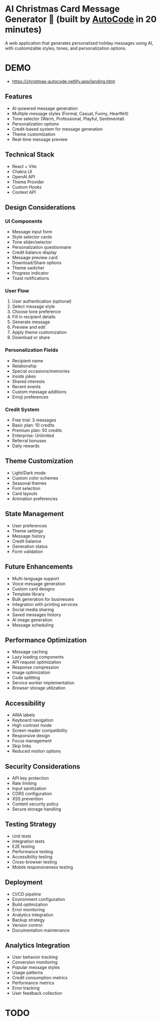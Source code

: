 # AI Christmas Card Message Generator 🎄 (built by [AutoCode](https://autocode.work) in 20 minutes)

A web application that generates personalized holiday messages using AI, with customizable styles,
tones, and personalization options.

# DEMO

-   https://christmas-autocode.netlify.app/landing.html

## Features

-   AI-powered message generation
-   Multiple message styles (Formal, Casual, Funny, Heartfelt)
-   Tone selector (Warm, Professional, Playful, Sentimental)
-   Personalization options
-   Credit-based system for message generation
-   Theme customization
-   Real-time message preview

## Technical Stack

-   React + Vite
-   Chakra UI
-   OpenAI API
-   Theme Provider
-   Custom Hooks
-   Context API

## Design Considerations

### UI Components

-   Message input form
-   Style selector cards
-   Tone slider/selector
-   Personalization questionnaire
-   Credit balance display
-   Message preview card
-   Download/Share options
-   Theme switcher
-   Progress indicator
-   Toast notifications

### User Flow

1. User authentication (optional)
2. Select message style
3. Choose tone preference
4. Fill in recipient details
5. Generate message
6. Preview and edit
7. Apply theme customization
8. Download or share

### Personalization Fields

-   Recipient name
-   Relationship
-   Special occasions/memories
-   Inside jokes
-   Shared interests
-   Recent events
-   Custom message additions
-   Emoji preferences

### Credit System

-   Free trial: 3 messages
-   Basic plan: 10 credits
-   Premium plan: 50 credits
-   Enterprise: Unlimited
-   Referral bonuses
-   Daily rewards

## Theme Customization

-   Light/Dark mode
-   Custom color schemes
-   Seasonal themes
-   Font selection
-   Card layouts
-   Animation preferences

## State Management

-   User preferences
-   Theme settings
-   Message history
-   Credit balance
-   Generation status
-   Form validation

## Future Enhancements

-   Multi-language support
-   Voice message generation
-   Custom card designs
-   Template library
-   Bulk generation for businesses
-   Integration with printing services
-   Social media sharing
-   Saved messages history
-   AI image generation
-   Message scheduling

## Performance Optimization

-   Message caching
-   Lazy loading components
-   API request optimization
-   Response compression
-   Image optimization
-   Code splitting
-   Service worker implementation
-   Browser storage utilization

## Accessibility

-   ARIA labels
-   Keyboard navigation
-   High contrast mode
-   Screen reader compatibility
-   Responsive design
-   Focus management
-   Skip links
-   Reduced motion options

## Security Considerations

-   API key protection
-   Rate limiting
-   Input sanitization
-   CORS configuration
-   XSS prevention
-   Content security policy
-   Secure storage handling

## Testing Strategy

-   Unit tests
-   Integration tests
-   E2E testing
-   Performance testing
-   Accessibility testing
-   Cross-browser testing
-   Mobile responsiveness testing

## Deployment

-   CI/CD pipeline
-   Environment configuration
-   Build optimization
-   Error monitoring
-   Analytics integration
-   Backup strategy
-   Version control
-   Documentation maintenance

## Analytics Integration

-   User behavior tracking
-   Conversion monitoring
-   Popular message styles
-   Usage patterns
-   Credit consumption metrics
-   Performance metrics
-   Error tracking
-   User feedback collection

# TODO
